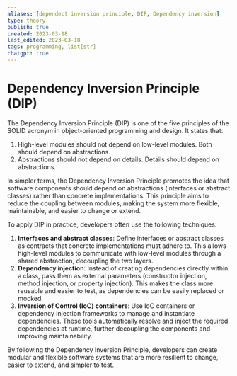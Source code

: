```yaml
---
aliases: [dependect inversion principle, DIP, Dependency inversion]
type: theory
publish: true
created: 2023-03-18
last_edited: 2023-03-18
tags: programming, list[str]
chatgpt: true
---
```

# Dependency Inversion Principle (DIP)

The Dependency Inversion Principle (DIP) is one of the five principles of the SOLID acronym in object-oriented programming and design. It states that:

1.  High-level modules should not depend on low-level modules. Both should depend on abstractions.
2.  Abstractions should not depend on details. Details should depend on abstractions.

In simpler terms, the Dependency Inversion Principle promotes the idea that software components should depend on abstractions (interfaces or abstract classes) rather than concrete implementations. This principle aims to reduce the coupling between modules, making the system more flexible, maintainable, and easier to change or extend.

To apply DIP in practice, developers often use the following techniques:

1.  **Interfaces and abstract classes**: Define interfaces or abstract classes as contracts that concrete implementations must adhere to. This allows high-level modules to communicate with low-level modules through a shared abstraction, decoupling the two layers.
2.  **Dependency injection**: Instead of creating dependencies directly within a class, pass them as external parameters (constructor injection, method injection, or property injection). This makes the class more reusable and easier to test, as dependencies can be easily replaced or mocked.
3.  **Inversion of Control (IoC) containers**: Use IoC containers or dependency injection frameworks to manage and instantiate dependencies. These tools automatically resolve and inject the required dependencies at runtime, further decoupling the components and improving maintainability.

By following the Dependency Inversion Principle, developers can create modular and flexible software systems that are more resilient to change, easier to extend, and simpler to test.
